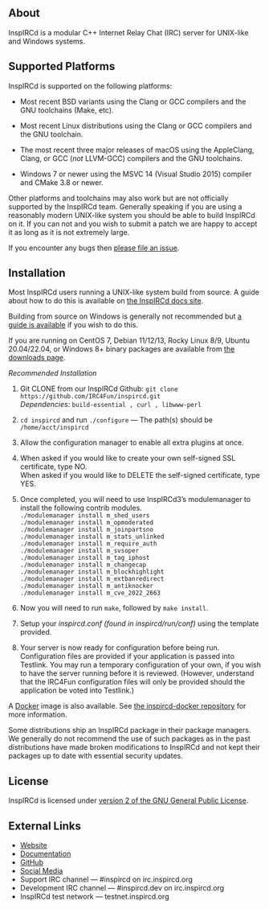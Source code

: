 ## About

InspIRCd is a modular C++ Internet Relay Chat (IRC) server for UNIX-like and Windows systems.

## Supported Platforms

InspIRCd is supported on the following platforms:

- Most recent BSD variants using the Clang or GCC compilers and the GNU toolchains (Make, etc).

- Most recent Linux distributions using the Clang or GCC compilers and the GNU toolchain.

- The most recent three major releases of macOS using the AppleClang, Clang, or GCC (*not* LLVM-GCC) compilers and the GNU toolchains.

- Windows 7 or newer using the MSVC 14 (Visual Studio 2015) compiler and CMake 3.8 or newer.

Other platforms and toolchains may also work but are not officially supported by the InspIRCd team. Generally speaking if you are using a reasonably modern UNIX-like system you should be able to build InspIRCd on it. If you can not and you wish to submit a patch we are happy to accept it as long as it is not extremely large.

If you encounter any bugs then [please file an issue](https://github.com/inspircd/inspircd/issues/new/choose).

## Installation

Most InspIRCd users running a UNIX-like system build from source. A guide about how to do this is available on [the InspIRCd docs site](https://docs.inspircd.org/3/installation/source).

Building from source on Windows is generally not recommended but [a guide is available](https://docs.inspircd.org/3/installation/windows-source/) if you wish to do this.

If you are running on CentOS 7, Debian 11/12/13, Rocky Linux 8/9, Ubuntu 20.04/22.04, or Windows 8+ binary packages are available from [the downloads page](https://github.com/inspircd/inspircd/releases/latest).

*Recommended Installation*

  1.  Git CLONE from our InspIRCd Github: `git clone https://github.com/IRC4Fun/inspircd.git`  
        *Dependencies:* `build-essential , curl , libwww-perl`  
  2.  `cd inspircd` and run `./configure` — The path(s) should be `/home/acct/inspircd`  
  3.  Allow the configuration manager to enable all extra plugins at once.  
  4.  When asked if you would like to create your own self-signed SSL certificate, type NO.  
      When asked if you would like to DELETE the self-signed certificate, type YES.  
  5.  Once completed, you will need to use InspIRCd3’s modulemanager to install the following contrib modules.  
        `./modulemanager install m_shed_users`  
        `./modulemanager install m_opmoderated`  
        `./modulemanager install m_joinpartsno`  
        `./modulemanager install m_stats_unlinked`  
        `./modulemanager install m_require_auth`  
        `./modulemanager install m_svsoper`  
        `./modulemanager install m_tag_iphost`  
        `./modulemanager install m_changecap`  
        `./modulemanager install m_blockhighlight`  
        `./modulemanager install m_extbanredirect`  
        `./modulemanager install m_antiknocker`  
        `./modulemanager install m_cve_2022_2663`  

  6.  Now you will need to run `make`, followed by `make install`.  
  7.  Setup your *inspircd.conf* _(found in *inspircd/run/conf*)_ using the template provided.  
  8.  Your server is now ready for configuration before being run.  Configuration files are provided if your application is passed into Testlink.  You may run a temporary configuration of your own, if you wish to have the server running before it is reviewed.  (However, understand that the IRC4Fun configuration files will only be provided should the application be voted into Testlink.)  


A [Docker](https://www.docker.com) image is also available. See [the inspircd-docker repository](https://github.com/inspircd/inspircd-docker) for more information.

Some distributions ship an InspIRCd package in their package managers. We generally do not recommend the use of such packages as in the past distributions have made broken modifications to InspIRCd and not kept their packages up to date with essential security updates.

## License

InspIRCd is licensed under [version 2 of the GNU General Public License](https://docs.inspircd.org/license).

## External Links

* [Website](https://www.inspircd.org)
* [Documentation](https://docs.inspircd.org)
* [GitHub](https://github.com/inspircd)
* [Social Media](https://docs.inspircd.org/social)
* Support IRC channel &mdash; \#inspircd on irc.inspircd.org
* Development IRC channel &mdash; \#inspircd.dev on irc.inspircd.org
* InspIRCd test network &mdash; testnet.inspircd.org
